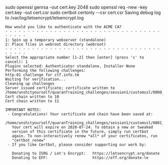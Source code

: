sudo openssl genrsa -out cert.key 2048
sudo openssl req -new -key cert.key -out cert.csr
sudo certbot certonly --csr cert.csr
	Saving debug log to /var/log/letsencrypt/letsencrypt.log

	How would you like to authenticate with the ACME CA?
	- - - - - - - - - - - - - - - - - - - - - - - - - - - - - - - - - - - - - - - -
	1: Spin up a temporary webserver (standalone)
	2: Place files in webroot directory (webroot)
	- - - - - - - - - - - - - - - - - - - - - - - - - - - - - - - - - - - - - - - -
	Select the appropriate number [1-2] then [enter] (press 'c' to cancel): 1
	Plugins selected: Authenticator standalone, Installer None
	Performing the following challenges:
	http-01 challenge for ctf.info.tm
	Waiting for verification...
	Cleaning up challenges
	Server issued certificate; certificate written to /home/unshityourself/quaranTraining_challenges/session1/customssl/0000_cert.pem
	Cert chain written to 10
	Cert chain written to 11

	IMPORTANT NOTES:
	 - Congratulations! Your certificate and chain have been saved at:
	   /home/unshityourself/quaranTraining_challenges/session1/customssl/0001_chain.pem
	   Your cert will expire on 2020-07-24. To obtain a new or tweaked
	   version of this certificate in the future, simply run certbot
	   again. To non-interactively renew *all* of your certificates, run
	   "certbot renew"
	 - If you like Certbot, please consider supporting our work by:

	   Donating to ISRG / Let's Encrypt:   https://letsencrypt.org/donate
	   Donating to EFF:                    https://eff.org/donate-le

